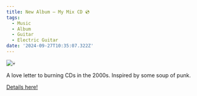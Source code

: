 ```yaml
---
title: New Album — My Mix CD 💿
tags:
  - Music
  - Album
  - Guitar
  - Electric Guitar
date: '2024-09-27T10:35:07.322Z'
---
```


![💀](http://res.cloudinary.com/cpadilla/image/upload/v1724720738/chrisdpadilla/albums/orfbp2lxpn0p4xvszpgs.jpg)

A love letter to burning CDs in the 2000s. Inspired by some soup of punk.

[Details here!](/mymixcd)
